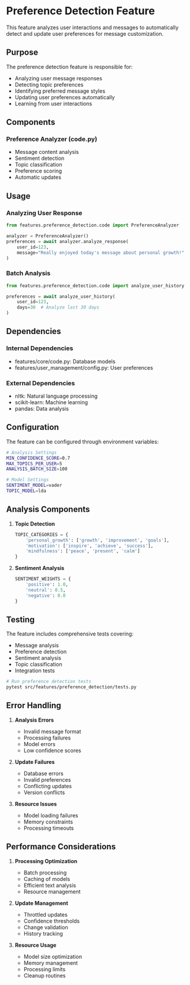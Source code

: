 # Preference Detection Feature

This feature analyzes user interactions and messages to automatically detect and update user preferences for message customization.

## Purpose

The preference detection feature is responsible for:
- Analyzing user message responses
- Detecting topic preferences
- Identifying preferred message styles
- Updating user preferences automatically
- Learning from user interactions

## Components

### Preference Analyzer (code.py)
- Message content analysis
- Sentiment detection
- Topic classification
- Preference scoring
- Automatic updates

## Usage

### Analyzing User Response

```python
from features.preference_detection.code import PreferenceAnalyzer

analyzer = PreferenceAnalyzer()
preferences = await analyzer.analyze_response(
    user_id=123,
    message="Really enjoyed today's message about personal growth!"
)
```

### Batch Analysis

```python
from features.preference_detection.code import analyze_user_history

preferences = await analyze_user_history(
    user_id=123,
    days=30  # Analyze last 30 days
)
```

## Dependencies

### Internal Dependencies
- features/core/code.py: Database models
- features/user_management/config.py: User preferences

### External Dependencies
- nltk: Natural language processing
- scikit-learn: Machine learning
- pandas: Data analysis

## Configuration

The feature can be configured through environment variables:

```bash
# Analysis Settings
MIN_CONFIDENCE_SCORE=0.7
MAX_TOPICS_PER_USER=5
ANALYSIS_BATCH_SIZE=100

# Model Settings
SENTIMENT_MODEL=vader
TOPIC_MODEL=lda
```

## Analysis Components

1. **Topic Detection**
   ```python
   TOPIC_CATEGORIES = {
       'personal_growth': ['growth', 'improvement', 'goals'],
       'motivation': ['inspire', 'achieve', 'success'],
       'mindfulness': ['peace', 'present', 'calm']
   }
   ```

2. **Sentiment Analysis**
   ```python
   SENTIMENT_WEIGHTS = {
       'positive': 1.0,
       'neutral': 0.5,
       'negative': 0.0
   }
   ```

## Testing

The feature includes comprehensive tests covering:
- Message analysis
- Preference detection
- Sentiment analysis
- Topic classification
- Integration tests

```bash
# Run preference detection tests
pytest src/features/preference_detection/tests.py
```

## Error Handling

1. **Analysis Errors**
   - Invalid message format
   - Processing failures
   - Model errors
   - Low confidence scores

2. **Update Failures**
   - Database errors
   - Invalid preferences
   - Conflicting updates
   - Version conflicts

3. **Resource Issues**
   - Model loading failures
   - Memory constraints
   - Processing timeouts

## Performance Considerations

1. **Processing Optimization**
   - Batch processing
   - Caching of models
   - Efficient text analysis
   - Resource management

2. **Update Management**
   - Throttled updates
   - Confidence thresholds
   - Change validation
   - History tracking

3. **Resource Usage**
   - Model size optimization
   - Memory management
   - Processing limits
   - Cleanup routines

